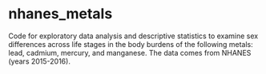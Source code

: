 # nhanes_metals

Code for exploratory data analysis and descriptive statistics to examine sex differences across life stages in the body burdens of the following metals: lead, cadmium, mercury, and manganese. The data comes from NHANES (years 2015-2016). 
